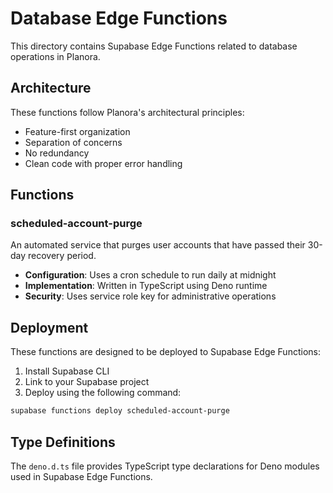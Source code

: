 # Database Edge Functions

This directory contains Supabase Edge Functions related to database operations in Planora.

## Architecture

These functions follow Planora's architectural principles:
- Feature-first organization
- Separation of concerns
- No redundancy
- Clean code with proper error handling

## Functions

### scheduled-account-purge

An automated service that purges user accounts that have passed their 30-day recovery period.

- **Configuration**: Uses a cron schedule to run daily at midnight
- **Implementation**: Written in TypeScript using Deno runtime
- **Security**: Uses service role key for administrative operations

## Deployment

These functions are designed to be deployed to Supabase Edge Functions:

1. Install Supabase CLI
2. Link to your Supabase project
3. Deploy using the following command:

```bash
supabase functions deploy scheduled-account-purge
```

## Type Definitions

The `deno.d.ts` file provides TypeScript type declarations for Deno modules used in Supabase Edge Functions.
